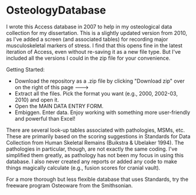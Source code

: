 OsteologyDatabase
=================

I wrote this Access database in 2007 to help in my osteological data collection for my dissertation.
This is a slightly updated version from 2010, as I've added a screen (and associated tables) for recording major
musculoskeletal markers of stress.  I find that this opens fine in the latest iteration of Access, even 
without re-saving it as a new file type.  But I've included all the versions I could in the zip file for your 
convenience.

Getting Started:
- Download the repository as a .zip file by clicking "Download zip" over on the right of this page --->
- Extract all the files.  Pick the format you want (e.g., 2000, 2002-03, 2010) and open it.
- Open the MAIN DATA ENTRY FORM.
- Embiggen. Enter data. Enjoy working with something more user-friendly and powerful than Excel!

There are several look-up tables associated with pathologies, MSMs, etc.  These are primarily based on the
scoring suggestions in Standards for Data Collection from Human Skeletal Remains (Buikstra & Ubelaker 1994). The
pathologies in particular, though, are not exactly the same coding.  I've simplified them greatly, as pathology
has not been my focus in using this database.  I also never created any reports or added any code to make things
magically calculate (e.g., fusion scores for cranial vault).

For a more thorough but less flexible database that uses Standards, try the freeware program Osteoware from 
the Smithsonian.

